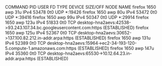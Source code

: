 COMMAND  PID USER  FD   TYPE DEVICE SIZE/OFF NODE NAME
firefox 1650  awp  31u  IPv4  53478      0t0  UDP *:19426 
firefox 1650  awp  80u  IPv4  53472      0t0  UDP *:39416 
firefox 1650  awp  99u  IPv4  50347      0t0  UDP *:29914 
firefox 1650  awp 123u  IPv4  51833      0t0  TCP desktop-hna2aevs:42538->93.243.107.34.bc.googleusercontent.com:https (ESTABLISHED)
firefox 1650  awp 125u  IPv4  52367      0t0  TCP desktop-hna2aevs:30652->137.100.82.212.in-addr.arpa:https (ESTABLISHED)
firefox 1650  awp 131u  IPv4  52389      0t0  TCP desktop-hna2aevs:15964->ec2-34-193-120-5.compute-1.amazonaws.com:https (ESTABLISHED)
firefox 1650  awp 147u  IPv4  35360      0t0  TCP desktop-hna2aevs:65530->10.12.64.23.in-addr.arpa:https (ESTABLISHED)
